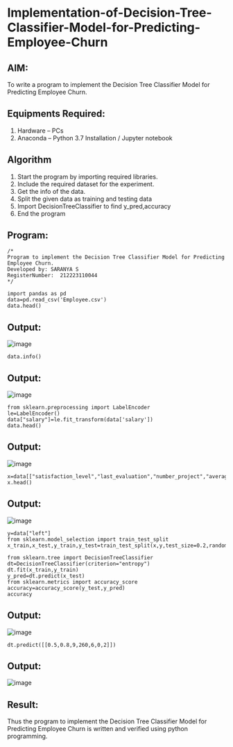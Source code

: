 # Implementation-of-Decision-Tree-Classifier-Model-for-Predicting-Employee-Churn
## AIM:
To write a program to implement the Decision Tree Classifier Model for Predicting Employee Churn.

## Equipments Required:
1. Hardware – PCs
2. Anaconda – Python 3.7 Installation / Jupyter notebook

## Algorithm
1. Start the program by importing required libraries.
2. Include the required dataset for the experiment.
3. Get the info of the data.
4. Split the given data as training and testing data
5. Import DecisionTreeClassifier to find y_pred,accuracy
6. End the program

## Program:
```
/*
Program to implement the Decision Tree Classifier Model for Predicting Employee Churn.
Developed by: SARANYA S
RegisterNumber:  212223110044
*/
```
```
import pandas as pd 
data=pd.read_csv('Employee.csv')
data.head()
```
## Output:
![image](https://github.com/user-attachments/assets/030e7989-b3b4-4666-a9cc-4e3ed9ea69e7)

```
data.info()
```
## Output:
![image](https://github.com/user-attachments/assets/e442aa24-a0b9-4b49-84ea-573ba6043746)

```
from sklearn.preprocessing import LabelEncoder
le=LabelEncoder()
data["salary"]=le.fit_transform(data['salary'])
data.head()
```
## Output:
![image](https://github.com/user-attachments/assets/b8d1fa12-aef0-43ef-aa99-2c4ae57ec450)

```
x=data[["satisfaction_level","last_evaluation","number_project","average_montly_hours","Work_accident","promotion_last_5years","salary"]]
x.head()
```
## Output:
![image](https://github.com/user-attachments/assets/3b169b1c-587f-4b9a-96e4-c6e6230bde52)

```
y=data["left"]
from sklearn.model_selection import train_test_split
x_train,x_test,y_train,y_test=train_test_split(x,y,test_size=0.2,random_state=2)
```
```
from sklearn.tree import DecisionTreeClassifier
dt=DecisionTreeClassifier(criterion="entropy")
dt.fit(x_train,y_train)
y_pred=dt.predict(x_test)
from sklearn.metrics import accuracy_score
accuracy=accuracy_score(y_test,y_pred)
accuracy
```
## Output:
![image](https://github.com/user-attachments/assets/381d7390-81ca-4de9-afd6-57a0d107af96)

```
dt.predict([[0.5,0.8,9,260,6,0,2]])
```
## Output:
![image](https://github.com/user-attachments/assets/c84dd53d-37cc-48ab-bd8c-5946be18eb11)

## Result:
Thus the program to implement the  Decision Tree Classifier Model for Predicting Employee Churn is written and verified using python programming.
